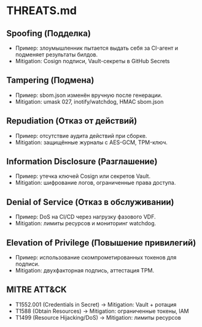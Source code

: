 # THREATS.md

## Spoofing (Подделка)
- Пример: злоумышленник пытается выдать себя за CI-агент и подменяет результаты билдов.
- Mitigation: Cosign подписи, Vault-секреты в GitHub Secrets

## Tampering (Подмена)
- Пример: sbom.json изменён вручную после генерации.
- Mitigation: umask 027, inotify/watchdog, HMAC sbom.json

## Repudiation (Отказ от действий)
- Пример: отсутствие аудита действий при сборке.
- Mitigation: защищённые журналы с AES-GCM, TPM-ключ.

## Information Disclosure (Разглашение)
- Пример: утечка ключей Cosign или секретов Vault.
- Mitigation: шифрование логов, ограниченные права доступа.

## Denial of Service (Отказ в обслуживании)
- Пример: DoS на CI/CD через нагрузку фазового VDF.
- Mitigation: лимиты ресурсов и мониторинг watchdog.

## Elevation of Privilege (Повышение привилегий)
- Пример: использование скомпрометированных токенов для подписи.
- Mitigation: двухфакторная подпись, аттестация TPM.

## MITRE ATT&CK
- T1552.001 (Credentials in Secret) → Mitigation: Vault + ротация
- T1588 (Obtain Resources) → Mitigation: ограниченные токены, IAM
- T1499 (Resource Hijacking/DoS) → Mitigation: лимиты ресурсов
